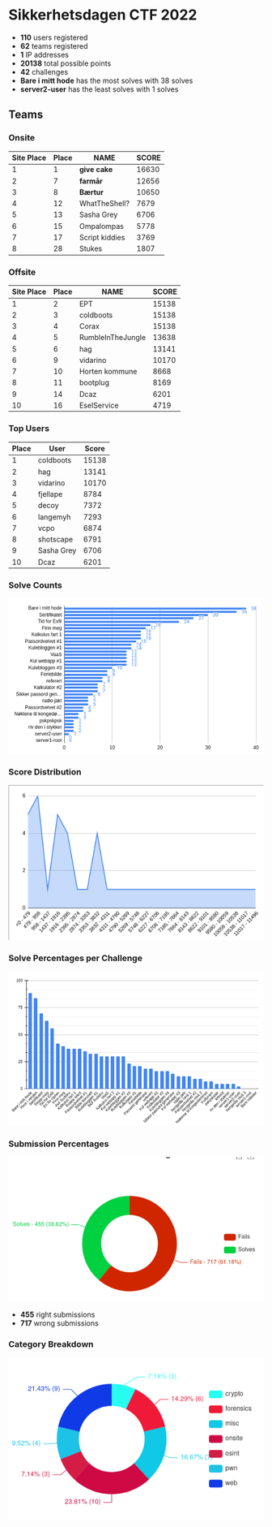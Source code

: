 # Sikkerhetsdagen CTF 2022


- **110** users registered
- **62** teams registered
- **1** IP addresses <!-- We only saw ip from big ip box ;_; so sad -->
- **20138** total possible points
- **42** challenges
- **Bare i mitt hode** has the most solves with 38 solves
- **server2-user** has the least solves with 1 solves

## Teams
### Onsite
  | Site Place | Place | NAME           | SCORE |
  | ---------- | ----- | -------------- | ----- |
  | 1          | 1     | **give cake**  | 16630 |
  | 2          | 7     | **farmår**     | 12656 |
  | 3          | 8     | **Bærtur**     | 10650 |
  | 4          | 12    | WhatTheShell?  | 7679  |
  | 5          | 13    | Sasha Grey     | 6706  |
  | 6          | 15    | Ompalompas     | 5778  |
  | 7          | 17    | Script kiddies | 3769  |
  | 8          | 28    | Stukes         | 1807  |

### Offsite
  | Site Place | Place | NAME              | SCORE |
  | ---------- | ----- | ----------------- | ----- |
  | 1          | 2     | EPT               | 15138 |
  | 2          | 3     | coldboots         | 15138 |
  | 3          | 4     | Corax             | 15138 |
  | 4          | 5     | RumbleInTheJungle | 13638 |
  | 5          | 6     | hag               | 13141 |
  | 6          | 9     | vidarino          | 10170 |
  | 7          | 10    | Horten kommune    | 8668  |
  | 8          | 11    | bootplug          | 8169  |
  | 9          | 14    | Dcaz              | 6201  |
  | 10         | 16    | EselService       | 4719  |

### Top Users
| Place | User       | Score |
| ----- | ---------- | ----- |
| 1     | coldboots  | 15138 |
| 2     | hag        | 13141 |
| 3     | vidarino   | 10170 |
| 4     | fjellape   | 8784  |
| 5     | decoy      | 7372  |
| 6     | langemyh   | 7293  |
| 7     | vcpo       | 6874  |
| 8     | shotscape  | 6791  |
| 9     | Sasha Grey | 6706  |
| 10    | Dcaz       | 6201  |

### Solve Counts

![](./assets/2022-10-27-09-18-06.png)

### Score Distribution

![](./assets/2022-10-27-09-20-49.png)

### Solve Percentages per Challenge

![](./assets/2022-10-27-09-23-48.png)

### Submission Percentages

![](./assets/2022-10-27-09-24-15.png)

- **455** right submissions
- **717** wrong submissions

### Category Breakdown

![](./assets/2022-10-27-09-24-38.png)
